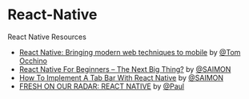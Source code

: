 # React-Native
React Native Resources

- [React Native: Bringing modern web techniques to mobile](https://code.facebook.com/posts/1014532261909640/react-native-bringing-modern-web-techniques-to-mobile/) by [@Tom Occhino](https://www.facebook.com/tomo)
- [React Native For Beginners – The Next Big Thing?](http://devdactic.com/react-native-for-beginners/) by [@SAIMON](http://devdactic.com/author/simon-reimler/)
- [How To Implement A Tab Bar With React Native](http://devdactic.com/react-native-tab-bar/) by [@SAIMON](http://devdactic.com/author/simon-reimler/)
- [FRESH ON OUR RADAR: REACT NATIVE](http://www.railslove.com/stories/fresh-on-our-radar-react-native) by [@Paul](http://www.railslove.com/paul)
